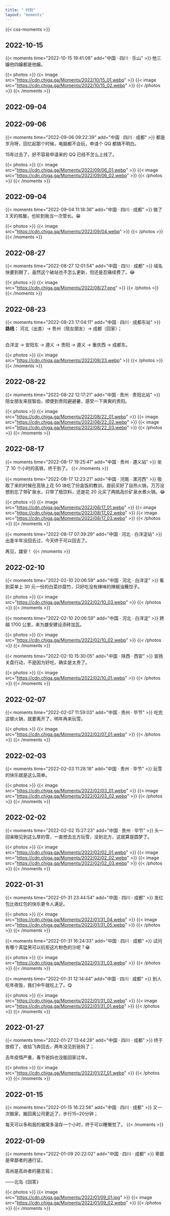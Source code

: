 ```yaml
---
title: " 时刻"
layout: "moments"
---
```


{{< css-moments >}}

## 2022-10-15

{{< moments time="2022-10-15 19:41:08"
add="中国 · 四川 · 乐山" >}}
他三嬢他四嬢都是他嬢。

{{< photos >}}
{{< image src="https://cdn.chiga.ga/Moments/2022/10/15_01.webp" >}}
{{< image src="https://cdn.chiga.ga/Moments/2022/10/15_02.webp" >}}
{{< /photos >}}
{{< /moments >}}

## 2022-09-04

## 2022-09-06

{{< moments time="2022-09-06 09:22:39"
add="中国 · 四川 · 成都" >}}
都是岁月呀，回忆起那个时候，电脑都不会玩，申请个 QQ 都搞不明白。

15年过去了，好不容易申请来的 QQ 已经不怎么上线了。

{{< photos >}}
{{< image src="https://cdn.chiga.ga/Moments/2022/09/06_01.webp" >}}
{{< image src="https://cdn.chiga.ga/Moments/2022/09/06_02.webp" >}}
{{< /photos >}}
{{< /moments >}}

## 2022-09-04

{{< moments time="2022-09-04 11:18:38"
add="中国 · 四川 · 成都" >}}
做了 3 天的核酸，也轮到我当一次管长。:grin:

{{< photos >}}
{{< image src="https://cdn.chiga.ga/Moments/2022/09/04.webp" >}}
{{< /photos >}}
{{< /moments >}}

## 2022-08-27

{{< moments time="2022-08-27 12:01:54"
add="中国 · 四川 · 成都" >}}
域名快要到期了，虽然这个破站也不怎么更新，但还是忍痛续费了。:joy:

{{< photos >}}
{{< image src="https://cdn.chiga.ga/Moments/2022/08/27.png" >}}
{{< /photos >}}
{{< /moments >}}

## 2022-08-23

{{< moments time="2022-08-23 17:04:11"
add="中国 · 四川 · 成都东站" >}}
**路线：** 河北（出差）→ 贵州（陪女朋友）→ 成都（回家）；

<br>
白洋淀 → 安阳东 → 遵义 → 贵阳 → 遵义 → 重庆西 → 成都东。

{{< photos >}}
{{< image src="https://cdn.chiga.ga/Moments/2022/08/23.webp" >}}
{{< /photos >}}
{{< /moments >}}

## 2022-08-22

{{< moments time="2022-08-22 12:17:21"
add="中国 · 贵州 · 贵阳北站" >}}
陪女朋友来拔智齿，顺便到贵阳避避暑，感受一下爽爽的贵阳。

{{< photos >}}
{{< image src="https://cdn.chiga.ga/Moments/2022/08/22_01.webp" >}}
{{< image src="https://cdn.chiga.ga/Moments/2022/08/22_02.webp" >}}
{{< image src="https://cdn.chiga.ga/Moments/2022/08/22_03.webp" >}}
{{< /photos >}}
{{< /moments >}}

## 2022-08-17

{{< moments time="2022-08-17 19:25:41"
add="中国 · 贵州 · 遵义站" >}}
坐了 10 个小时的高铁，终于到了。
{{< /moments >}}

{{< moments time="2022-08-17 12:23:21"
add="中国 · 河南 · 漯河西" >}}
吸取了来的时候在高铁上花 50 块吃了份盒饭的教训，提前买好了自热火锅，万万没想到忘了带矿泉水，只带了瓶饮料，还是花 20 元买了两瓶高价矿泉水煮火锅。:joy:

{{< photos >}}
{{< image src="https://cdn.chiga.ga/Moments/2022/08/17_01.webp" >}}
{{< image src="https://cdn.chiga.ga/Moments/2022/08/17_02.webp" >}}
{{< image src="https://cdn.chiga.ga/Moments/2022/08/17_03.webp" >}}
{{< /photos >}}
{{< /moments >}}

{{< moments time="2022-08-17 07:39:29"
add="中国 · 河北 · 白洋淀站" >}}
出差半年没回去过，今天终于可以回去了。

再见，雄安！
{{< /moments >}}

## 2022-02-10

{{< moments time="2022-02-10 20:06:59"
add="中国 · 河北 · 白洋淀" >}}
看到菜单上 30 元一份的白菜炒腐竹，只好吃没有辣味的辣椒油蘸饺子。

{{< photos >}}
{{< image src="https://cdn.chiga.ga/Moments/2022/02/10_03.webp" >}}
{{< /photos >}}
{{< /moments >}}

{{< moments time="2022-02-10 20:06:59"
add="中国 · 河北 · 白洋淀" >}}
跨越 1700 公里，来为雄安建设添砖加瓦。

{{< photos >}}
{{< image src="https://cdn.chiga.ga/Moments/2022/02/10_02.webp" >}}
{{< /photos >}}
{{< /moments >}}

{{< moments time="2022-02-10 15:30:05"
add="中国 · 陕西 · 西安" >}}
宣扬关盘行动，不是因为好吃，确实是太贵了。

{{< photos >}}
{{< image src="https://cdn.chiga.ga/Moments/2022/02/10_01.webp" >}}
{{< /photos >}}
{{< /moments >}}

## 2022-02-07

{{< moments time="2022-02-07 11:59:03"
add="中国 · 贵州 · 毕节" >}}
吃完这顿火锅，就要离开了，明年再来玩雪。

{{< photos >}}
{{< image src="https://cdn.chiga.ga/Moments/2022/02/07_01.webp" >}}
{{< /photos >}}
{{< /moments >}}

## 2022-02-03

{{< moments time="2022-02-03 11:28:18"
add="中国 · 贵州 · 毕节" >}}
玩雪的快乐就是这么简单。

{{< photos >}}
{{< image src="https://cdn.chiga.ga/Moments/2022/02/03_01.webp" >}}
{{< image src="https://cdn.chiga.ga/Moments/2022/02/03_02.webp" >}}
{{< /photos >}}
{{< /moments >}}

## 2022-02-02

{{< moments time="2022-02-02 15:27:23"
add="中国 · 贵州 · 毕节" >}}
头一回亲眼见到这么厚的雪，一直想去北方玩雪，没到北方，这就算是圆梦了。

{{< photos >}}
{{< image src="https://cdn.chiga.ga/Moments/2022/02/02_01.webp" >}}
{{< image src="https://cdn.chiga.ga/Moments/2022/02/02_02.webp" >}}
{{< image src="https://cdn.chiga.ga/Moments/2022/02/02_03.webp" >}}
{{< /photos >}}
{{< /moments >}}

## 2022-01-31

{{< moments time="2022-01-31 23:44:54"
add="中国 · 四川 · 成都" >}}
发红包比收红包的快乐更令人满足。

{{< photos >}}
{{< image src="https://cdn.chiga.ga/Moments/2022/01/31_04.webp" >}}
{{< image src="https://cdn.chiga.ga/Moments/2022/01/31_05.webp" >}}
{{< /photos >}}
{{< /moments >}}

{{< moments time="2022-01-31 16:24:33"
add="中国 · 四川 · 成都" >}}
试问有哪个真猛男可以抗拒这片粉色的沙呢？:grin:

{{< photos >}}
{{< image src="https://cdn.chiga.ga/Moments/2022/01/31_03.webp" >}}
{{< /photos >}}
{{< /moments >}}

{{< moments time="2022-01-31 12:14:44"
add="中国 · 四川 · 成都" >}}
别人吃年夜饭，我们中午就吃上了。:yum:

{{< photos >}}
{{< image src="https://cdn.chiga.ga/Moments/2022/01/31_02.webp" >}}
{{< image src="https://cdn.chiga.ga/Moments/2022/01/31_01.webp" >}}
{{< /photos >}}
{{< /moments >}}

## 2022-01-27

{{< moments time="2022-01-27 13:44:28"
add="中国 · 四川 · 成都" >}}
终于放假了，收拾飞奔回去，两年没见到爸妈了；

去年疫情严重，春节爸妈也没能回家过年。

{{< photos >}}
{{< image src="https://cdn.chiga.ga/Moments/2022/01/27_01.webp" >}}
{{< /photos >}}
{{< /moments >}}

## 2022-01-15

{{< moments time="2022-01-15 16:22:56"
add="中国 · 四川 · 成都" >}}
又一次搬家，搬回离公司更近了，步行15~20分钟；

每天可以多和我的被窝多温存一个小时，终于可以睡懒觉了。
{{< /moments >}}

## 2022-01-09

{{< moments time="2022-01-09 20:22:02"
add="中国 · 四川 · 成都" >}}
卑鄙是卑鄙者的通行证，

高尚是高尚者的墓志铭；

——北岛《回答》

{{< photos >}}
{{< image src="https://cdn.chiga.ga/Moments/2022/01/09_01.jpg" >}}
{{< image src="https://cdn.chiga.ga/Moments/2022/01/09_02.webp" >}}
{{< /photos >}}
{{< /moments >}}
